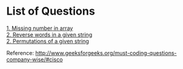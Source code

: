 # List of Questions 

[1. Missing number in array](https://github.com/rajatsachdeva/C_PROGRAMMING/tree/master/geeks_for_geeks/cisco_questions/q1)<br />
[2. Reverse words in a given string](https://github.com/rajatsachdeva/C_PROGRAMMING/tree/master/geeks_for_geeks/cisco_questions/q2)<br />
[2. Permutations of a given string](https://github.com/rajatsachdeva/C_PROGRAMMING/tree/master/geeks_for_geeks/cisco_questions/q3)<br />

Reference: http://www.geeksforgeeks.org/must-coding-questions-company-wise/#cisco 
